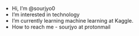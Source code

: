 - Hi, I’m @sourjyo0
-  I’m interested in technology
-  I’m currently learning machine learning at Kaggle.
-  How to reach me - sourjyo at protonmail

<!---
sourjyo0/sourjyo0 is a ✨ special ✨ repository because its `README.md` (this file) appears on your GitHub profile.
You can click the Preview link to take a look at your changes.
--->
